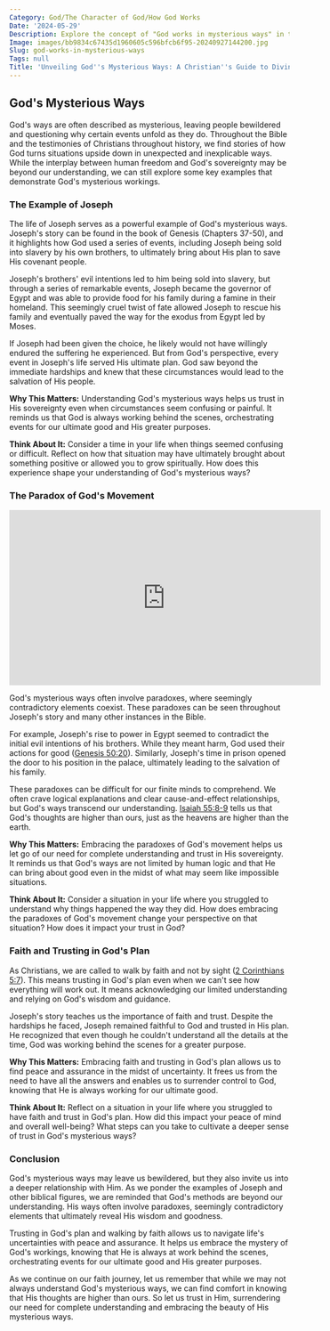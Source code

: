 ```yaml
---
Category: God/The Character of God/How God Works
Date: '2024-05-29'
Description: Explore the concept of "God works in mysterious ways" in this enlightening article. Discover how unexpected events and outcomes are often attributed to divine intervention, shedding light on the complexities of faith and spirituality.
Image: images/bb9834c67435d1960605c596bfcb6f95-20240927144200.jpg
Slug: god-works-in-mysterious-ways
Tags: null
Title: 'Unveiling God''s Mysterious Ways: A Christian''s Guide to Divine Providence'
---
```


## God's Mysterious Ways

God's ways are often described as mysterious, leaving people bewildered and questioning why certain events unfold as they do. Throughout the Bible and the testimonies of Christians throughout history, we find stories of how God turns situations upside down in unexpected and inexplicable ways. While the interplay between human freedom and God's sovereignty may be beyond our understanding, we can still explore some key examples that demonstrate God's mysterious workings.

### The Example of Joseph

The life of Joseph serves as a powerful example of God's mysterious ways. Joseph's story can be found in the book of Genesis (Chapters 37-50), and it highlights how God used a series of events, including Joseph being sold into slavery by his own brothers, to ultimately bring about His plan to save His covenant people.

Joseph's brothers' evil intentions led to him being sold into slavery, but through a series of remarkable events, Joseph became the governor of Egypt and was able to provide food for his family during a famine in their homeland. This seemingly cruel twist of fate allowed Joseph to rescue his family and eventually paved the way for the exodus from Egypt led by Moses.

If Joseph had been given the choice, he likely would not have willingly endured the suffering he experienced. But from God's perspective, every event in Joseph's life served His ultimate plan. God saw beyond the immediate hardships and knew that these circumstances would lead to the salvation of His people.

**Why This Matters:**
Understanding God's mysterious ways helps us trust in His sovereignty even when circumstances seem confusing or painful. It reminds us that God is always working behind the scenes, orchestrating events for our ultimate good and His greater purposes.

**Think About It:**
Consider a time in your life when things seemed confusing or difficult. Reflect on how that situation may have ultimately brought about something positive or allowed you to grow spiritually. How does this experience shape your understanding of God's mysterious ways?

### The Paradox of God's Movement


<iframe width="560" height="315" src="https://www.youtube.com/embed/Csae7vjbmkA" frameborder="0" allow="autoplay; encrypted-media" allowfullscreen></iframe>


God's mysterious ways often involve paradoxes, where seemingly contradictory elements coexist. These paradoxes can be seen throughout Joseph's story and many other instances in the Bible.

For example, Joseph's rise to power in Egypt seemed to contradict the initial evil intentions of his brothers. While they meant harm, God used their actions for good ([Genesis 50:20](https://www.bibleref.com/Genesis/50/Genesis-50-20.html)). Similarly, Joseph's time in prison opened the door to his position in the palace, ultimately leading to the salvation of his family.

These paradoxes can be difficult for our finite minds to comprehend. We often crave logical explanations and clear cause-and-effect relationships, but God's ways transcend our understanding. [Isaiah 55:8-9](https://www.bibleref.com/Isaiah/55/Isaiah-55-8.html) tells us that God's thoughts are higher than ours, just as the heavens are higher than the earth.

**Why This Matters:**
Embracing the paradoxes of God's movement helps us let go of our need for complete understanding and trust in His sovereignty. It reminds us that God's ways are not limited by human logic and that He can bring about good even in the midst of what may seem like impossible situations.

**Think About It:**
Consider a situation in your life where you struggled to understand why things happened the way they did. How does embracing the paradoxes of God's movement change your perspective on that situation? How does it impact your trust in God?

### Faith and Trusting in God's Plan

As Christians, we are called to walk by faith and not by sight ([2 Corinthians 5:7](https://www.bibleref.com/2-Corinthians/5/2-Corinthians-5-7.html)). This means trusting in God's plan even when we can't see how everything will work out. It means acknowledging our limited understanding and relying on God's wisdom and guidance.

Joseph's story teaches us the importance of faith and trust. Despite the hardships he faced, Joseph remained faithful to God and trusted in His plan. He recognized that even though he couldn't understand all the details at the time, God was working behind the scenes for a greater purpose.

**Why This Matters:**
Embracing faith and trusting in God's plan allows us to find peace and assurance in the midst of uncertainty. It frees us from the need to have all the answers and enables us to surrender control to God, knowing that He is always working for our ultimate good.

**Think About It:**
Reflect on a situation in your life where you struggled to have faith and trust in God's plan. How did this impact your peace of mind and overall well-being? What steps can you take to cultivate a deeper sense of trust in God's mysterious ways?

### Conclusion

God's mysterious ways may leave us bewildered, but they also invite us into a deeper relationship with Him. As we ponder the examples of Joseph and other biblical figures, we are reminded that God's methods are beyond our understanding. His ways often involve paradoxes, seemingly contradictory elements that ultimately reveal His wisdom and goodness.

Trusting in God's plan and walking by faith allows us to navigate life's uncertainties with peace and assurance. It helps us embrace the mystery of God's workings, knowing that He is always at work behind the scenes, orchestrating events for our ultimate good and His greater purposes.

As we continue on our faith journey, let us remember that while we may not always understand God's mysterious ways, we can find comfort in knowing that His thoughts are higher than ours. So let us trust in Him, surrendering our need for complete understanding and embracing the beauty of His mysterious ways.